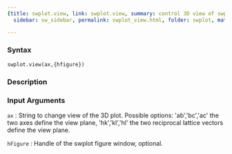 ```yaml
---
{title: swplot.view, link: swplot.view, summary: control 3D view of swplot, keywords: sample,
  sidebar: sw_sidebar, permalink: swplot_view.html, folder: swplot, mathjax: 'true'}

---
```


### Syntax

`swplot.view(ax,{hfigure})`

### Description



### Input Arguments

`ax`
: String to change view of the 3D plot. Possible options:
      'ab','bc','ac'  the two axes define the view plane,
      'hk','kl','hl'  the two reciprocal lattice vectors define
                      the view plane.

`hFigure`
: Handle of the swplot figure window, optional.

